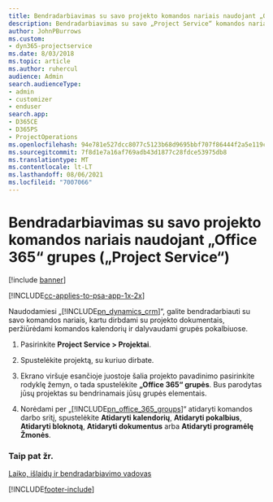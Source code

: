 ```yaml
---
title: Bendradarbiavimas su savo projekto komandos nariais naudojant „Office 365“ grupes
description: Bendradarbiavimas su savo „Project Service“ komandos nariais naudojant „Office 365“ grupes
author: JohnPBurrows
ms.custom:
- dyn365-projectservice
ms.date: 8/03/2018
ms.topic: article
ms.author: ruhercul
audience: Admin
search.audienceType:
- admin
- customizer
- enduser
search.app:
- D365CE
- D365PS
- ProjectOperations
ms.openlocfilehash: 94e781e527dcc8077c5123b68d9695bbf707f86444f2a5e119c7594ee54e0da7
ms.sourcegitcommit: 7f8d1e7a16af769adb43d1877c28fdce53975db8
ms.translationtype: MT
ms.contentlocale: lt-LT
ms.lasthandoff: 08/06/2021
ms.locfileid: "7007066"
---
```

# <a name="collaborate-with-your-project-team-members-with-office-365-groups-project-service"></a>Bendradarbiavimas su savo projekto komandos nariais naudojant „Office 365“ grupes („Project Service“)

[!include [banner](../includes/psa-now-project-operations.md)]

[!INCLUDE[cc-applies-to-psa-app-1x-2x](../includes/cc-applies-to-psa-app-1x-2x.md)]

Naudodamiesi „[!INCLUDE[pn_dynamics_crm](../includes/pn-dynamics-crm.md)]“, galite bendradarbiauti su savo komandos nariais, kartu dirbdami su projekto dokumentais, peržiūrėdami komandos kalendorių ir dalyvaudami grupės pokalbiuose.  
  
1. Pasirinkite **Project Service > Projektai**.  
  
2. Spustelėkite projektą, su kuriuo dirbate.  
  
3. Ekrano viršuje esančioje juostoje šalia projekto pavadinimo pasirinkite rodyklę žemyn, o tada spustelėkite **„Office 365“ grupės**. Bus parodytas jūsų projektas su bendrinamais jūsų grupės elementais.  
  
4. Norėdami per „[!INCLUDE[pn_office_365_groups](../includes/pn-office-365-groups.md)]“ atidaryti komandos darbo sritį, spustelėkite **Atidaryti kalendorių**, **Atidaryti pokalbius**, **Atidaryti bloknotą**, **Atidaryti dokumentus** arba **Atidaryti programėlę Žmonės**.  
  
### <a name="see-also"></a>Taip pat žr.  
 [Laiko, išlaidų ir bendradarbiavimo vadovas](../psa/time-expense-collaboration-guide.md)


[!INCLUDE[footer-include](../includes/footer-banner.md)]